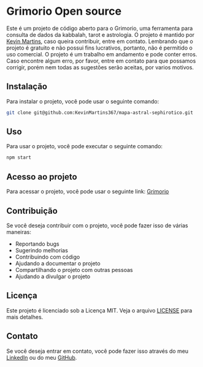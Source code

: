 # Grimorio Open source

Este é um projeto de código aberto para o Grimorio, uma ferramenta para consulta de dados da kabbalah, tarot e astrologia. O projeto é mantido por [Kevin Martins](https://github.com/KevinMartins367/), caso queira contribuir, entre em contato. Lembrando que o projeto é gratuito e não possui fins lucrativos, portanto, não é permitido o uso comercial. O projeto é um trabalho em andamento e pode conter erros. Caso encontre algum erro, por favor, entre em contato para que possamos corrigir, porém nem todas as sugestões serão aceitas, por varios motivos. 

## Instalação

Para instalar o projeto, você pode usar o seguinte comando:

```bash
git clone git@github.com:KevinMartins367/mapa-astral-sephirotico.git
```

## Uso
Para usar o projeto, você pode executar o seguinte comando:

```bash
npm start
```

## Acesso ao projeto

Para acessar o projeto, você pode usar o seguinte link: [Grimorio](https://kevinmartins367.github.io/mapa-astral-sephirotico)

## Contribuição

Se você deseja contribuir com o projeto, você pode fazer isso de várias maneiras:
- Reportando bugs
- Sugerindo melhorias
- Contribuindo com código
- Ajudando a documentar o projeto
- Compartilhando o projeto com outras pessoas
- Ajudando a divulgar o projeto

## Licença
Este projeto é licenciado sob a Licença MIT. Veja o arquivo [LICENSE](LICENSE) para mais detalhes.

## Contato
Se você deseja entrar em contato, você pode fazer isso através do meu [LinkedIn](https://www.linkedin.com/in/kevin-martins-010532119/) ou do meu [GitHub](https://github.com/KevinMartins367/).

